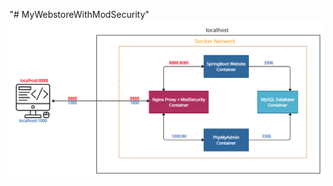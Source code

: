 "# MyWebstoreWithModSecurity" 
![Banner](https://github.com/0x1ceKing/MyWebstoreWithModSecurity/blob/main/mohinhketnoi.jpg "Banner Image")
